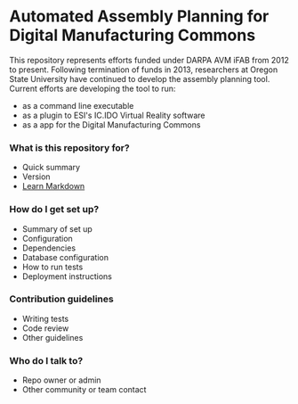 # Automated Assembly Planning for Digital Manufacturing Commons #
This repository represents efforts funded under DARPA AVM iFAB from 2012 to present. Following termination of funds in 2013, researchers at Oregon State University have continued to develop the assembly planning tool. Current efforts are developing the tool to run:
* as a command line executable 
* as a plugin to ESI's IC.IDO Virtual Reality software
* as a app for the Digital Manufacturing Commons

### What is this repository for? ###

* Quick summary
* Version
* [Learn Markdown](https://bitbucket.org/tutorials/markdowndemo)

### How do I get set up? ###

* Summary of set up
* Configuration
* Dependencies
* Database configuration
* How to run tests
* Deployment instructions

### Contribution guidelines ###

* Writing tests
* Code review
* Other guidelines

### Who do I talk to? ###

* Repo owner or admin
* Other community or team contact